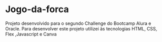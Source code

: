 # Jogo-da-forca
Projeto desenvolvido para o segundo Challenge do Bootcamp Alura e Oracle.  Para desenvolver este projeto utilizei às tecnologias HTML, CSS, Flex ,Javascript e Canva
